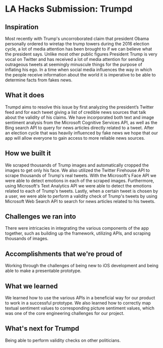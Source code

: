 # LA Hacks Submission: Trumpd
## Inspiration
Most recently with Trump's uncorroborated claim that president Obama personally ordered to wiretap the trump towers during the 2016 election cycle, a lot of media attention has been brought to if we can believe what the president says. Unlike most other public figures President Trump is very vocal on Twitter and has received a lot of media attention for sending outrageous tweets at seemingly minuscule things for the purpose of inflating his ego. In a time when social media influences the way in which the people receive information about the world it is imperative to be able to determine facts from fakes news. 
## What it does
Trumpd aims to resolve this issue by first analyzing the president’s Twitter feed and for each tweet giving a list of credible news sources that talk about the validity of his claims. We have incorporated both text and image sentiment analysis from the Microsoft Cognitive Services API, as well as the Bing search API to query for news articles directly related to a tweet. After an election cycle that was heavily influenced by fake news we hope that our app will allow everyone to gain access to more reliable news sources. 
## How we built it
We scraped thousands of Trump images and automatically cropped the images to get only his face. We also utilized the Twitter Firehouse API to scrape thousands of Trump's real tweets. With the Microsoft's Face API we were able to detect emotions in each of the scraped images. Furthermore, using Microsoft's Text Analytics API we were able to detect the emotions related to each of Trump's tweets. Lastly, when a certain tweet is chosen by a user, we were able to perform a validity check of Trump's tweets by using Microsoft Web Search API to search for news articles related to his tweets. 
## Challenges we ran into
There were intricacies in integrating the various components of the app together, such as building up the framework, utilizing APIs, and scraping thousands of images.
## Accomplishments that we're proud of
Working through the challenges of being new to iOS development and being able to make a presentable prototype. 
## What we learned
We learned how to use the various APIs in a beneficial way for our product to work in a successful prototype. We also learned how to correctly map textual sentiment values to corresponding picture sentiment values, which was one of the core engineering challenges for our project. 
## What's next for Trumpd
Being able to perform validity checks on other politicians.
